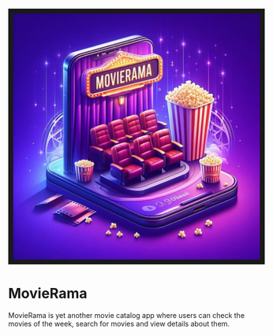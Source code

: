 <p align="center">
<img src="MovieRama/Assets.xcassets/movierama-3.imageset/IMG_2868.jpg" width="500" border="10"/>
</p>

# MovieRama
MovieRama is yet another movie catalog app where users can check the movies of the week, search for movies and view details about them.


